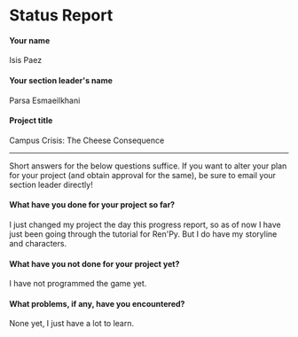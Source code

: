 # Status Report

#### Your name

Isis Paez

#### Your section leader's name

Parsa Esmaeilkhani

#### Project title

Campus Crisis: The Cheese Consequence

***

Short answers for the below questions suffice. If you want to alter your plan for your project (and obtain approval for the same), be sure to email your section leader directly!

#### What have you done for your project so far?

I just changed my project the day this progress report, so as of now I have just been going through the tutorial for Ren'Py. But I do have my storyline and characters.

#### What have you not done for your project yet?

I have not programmed the game yet.

#### What problems, if any, have you encountered?

None yet, I just have a lot to learn.

